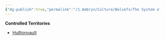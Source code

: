 ```yaml
---
{"dg-publish":true,"permalink":"/1.Ambryn/Culture/Beliefs/The System of the Shroud/"}
---
```


**Controlled Territories**

- [Hulltonvault](/w/ambr-yn-jacklerogue89/a/hulltonvault-settlement)